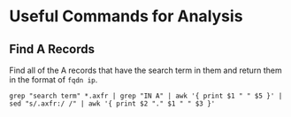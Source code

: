 Useful Commands for Analysis
============================

Find A Records
--------------
Find all of the A records that have the search term in them and return them in the format of `fqdn ip`.

    grep "search term" *.axfr | grep "IN A" | awk '{ print $1 " " $5 }' | sed "s/.axfr:/ /" | awk '{ print $2 "." $1 " " $3 }' 
